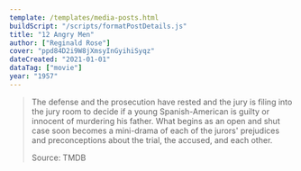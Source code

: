 ```yaml
---
template: /templates/media-posts.html
buildScript: "/scripts/formatPostDetails.js"
title: "12 Angry Men"
author: ["Reginald Rose"]
cover: "ppd84D2i9W8jXmsyInGyihiSyqz"
dateCreated: "2021-01-01"
dataTag: ["movie"]
year: "1957"
---
```


> The defense and the prosecution have rested and the jury is filing into the jury room to decide if a young Spanish-American is guilty or innocent of murdering his father. What begins as an open and shut case soon becomes a mini-drama of each of the jurors' prejudices and preconceptions about the trial, the accused, and each other.
>
> Source: TMDB
